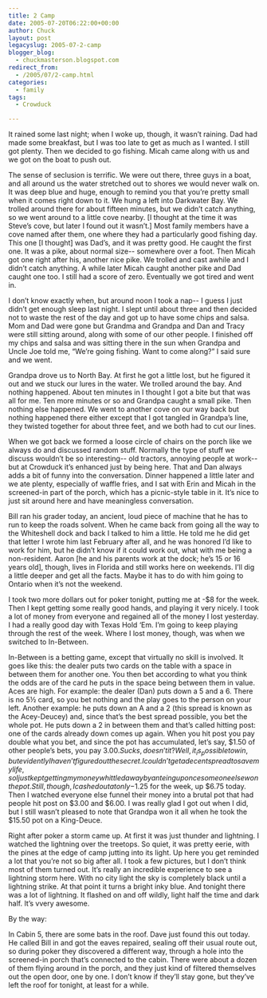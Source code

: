 ```yaml
---
title: 2 Camp
date: 2005-07-20T06:22:00+00:00
author: Chuck
layout: post
legacyslug: 2005-07-2-camp
blogger_blog:
  - chuckmasterson.blogspot.com
redirect_from:
  - /2005/07/2-camp.html
categories:
  - family
tags:
  - Crowduck

---
```

It rained some last night; when I woke up, though, it wasn’t raining. Dad had
made some breakfast, but I was too late to get as much as I wanted. I still got
plenty. Then we decided to go fishing. Micah came along with us and we got on
the boat to push out.

The sense of seclusion is terrific. We were out there, three guys in a boat,
and all around us the water stretched out to shores we would never walk on. It
was deep blue and huge, enough to remind you that you’re pretty small when it
comes right down to it. We hung a left into Darkwater Bay. We trolled around
there for about fifteen minutes, but we didn’t catch anything, so we went
around to a little cove nearby. [I thought at the time it was Steve’s cove, but
later I found out it wasn’t.] Most family members have a cove named after them,
one where they had a particularly good fishing day. This one [I thought] was
Dad’s, and it was pretty good. He caught the first one. It was a pike, about
normal size-- somewhere over a foot. Then Micah got one right after his,
another nice pike. We trolled and cast awhile and I didn’t catch anything. A
while later Micah caught another pike and Dad caught one too. I still had a
score of zero. Eventually we got tired and went in.

I don’t know exactly when, but around noon I took a nap-- I guess I just didn’t
get enough sleep last night. I slept until about three and then decided not to
waste the rest of the day and got up to have some chips and salsa. Mom and Dad
were gone but Grandma and Grandpa and Dan and Tracy were still sitting around,
along with some of our other people. I finished off my chips and salsa and was
sitting there in the sun when Grandpa and Uncle Joe told me, “We’re going
fishing. Want to come along?” I said sure and we went.

Grandpa drove us to North Bay. At first he got a little lost, but he figured it
out and we stuck our lures in the water. We trolled around the bay. And nothing
happened. About ten minutes in I thought I got a bite but that was all for me.
Ten more minutes or so and Grandpa caught a small pike. Then nothing else
happened. We went to another cove on our way back but nothing happened there
either except that I got tangled in Grandpa’s line, they twisted together for
about three feet, and we both had to cut our lines. 

When we got back we formed a loose circle of chairs on the porch like we always
do and discussed random stuff. Normally the type of stuff we discuss wouldn’t
be so interesting-- old tractors, annoying people at work-- but at Crowduck
it’s enhanced just by being here. That and Dan always adds a bit of funny into
the conversation. Dinner happened a little later and we ate plenty, especially
of waffle fries, and I sat with Erin and Micah in the screened-in part of the
porch, which has a picnic-style table in it. It’s nice to just sit around here
and have meaningless conversation.

Bill ran his grader today, an ancient, loud piece of machine that he has to run
to keep the roads solvent. When he came back from going all the way to the
Whiteshell dock and back I talked to him a little. He told me he did get that
letter I wrote him last February after all, and he was honored I’d like to work
for him, but he didn’t know if it could work out, what with me being a
non-resident. Aaron [he and his parents work at the dock; he’s 15 or 16 years
old], though, lives in Florida and still works here on weekends. I’ll dig a
little deeper and get all the facts. Maybe it has to do with him going to
Ontario when it’s not the weekend. 

I took two more dollars out for poker tonight, putting me at -$8 for the week.
Then I kept getting some really good hands, and playing it very nicely. I took
a lot of money from everyone and regained all of the money I lost yesterday. I
had a really good day with Texas Hold ‘Em. I’m going to keep playing through
the rest of the week. Where I lost money, though, was when we switched to
In-Between.

In-Between is a betting game, except that virtually no skill is involved. It
goes like this: the dealer puts two cards on the table with a space in between
them for another one. You then bet according to what you think the odds are of
the card he puts in the space being between them in value. Aces are high. For
example: the dealer (Dan) puts down a 5 and a 6. There is no 5½ card, so you
bet nothing and the play goes to the person on your left. Another example: he
puts down an A and a 2 (this spread is known as the Acey-Deucey) and, since
that’s the best spread possible, you bet the whole pot. He puts down a 2 in
between them and that’s called hitting post: one of the cards already down
comes up again. When you hit post you pay double what you bet, and since the
pot has accumulated, let’s say, $1.50 of other people’s bets, you pay $3.00.
Sucks, doesn’t it? Well, it _is_ possible to win, but evidently I haven’t
figured out the secret. I couldn’t get a decent spread to save my life, so I
just kept getting my money whittled away by anteing up once someone else won
the pot. Still, though, I cashed out at only -$1.25 for the week, up $6.75
today. Then I watched everyone else funnel their money into a brutal pot that
had people hit post on $3.00 and $6.00. I was really glad I got out when I did,
but I still wasn’t pleased to note that Grandpa won it all when he took the
$15.50 pot on a King-Deuce.  

Right after poker a storm came up. At first it was just thunder and lightning.
I watched the lightning over the treetops. So quiet, it was pretty eerie, with
the pines at the edge of camp jutting into its light. Up here you get reminded
a lot that you’re not so big after all. I took a few pictures, but I don’t
think most of them turned out. It’s really an incredible experience to see a
lightning storm here. With no city light the sky is completely black until a
lightning strike. At that point it turns a bright inky blue. And tonight there
was a lot of lightning. It flashed on and off wildly, light half the time and
dark half. It’s vvery awesome.  

By the way:  

In Cabin 5, there are some bats in the roof. Dave just found this out today. He
called Bill in and got the eaves repaired, sealing off their usual route out,
so during poker they discovered a different way, through a hole into the
screened-in porch that’s connected to the cabin. There were about a dozen of
them flying around in the porch, and they just kind of filtered themselves out
the open door, one by one. I don’t know if they’ll stay gone, but they’ve left
the roof for tonight, at least for a while.
